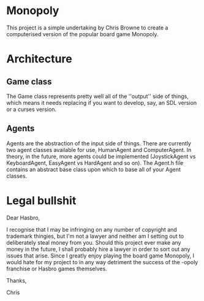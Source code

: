 # Monopoly
This project is a simple undertaking by Chris Browne to create a computerised version of the popular board game Monopoly.

# Architecture
## Game class
The Game class represents pretty well all of the ''output'' side of things, which means it needs replacing if you want to develop,
say, an SDL version or a curses version.   
## Agents
Agents are the abstraction of the input side of things.  There are currently two agent classes available for use, HumanAgent and
ComputerAgent.  In theory, in the future, more agents could be implemented (JoystickAgent vs KeyboardAgent, EasyAgent vs HardAgent
and so on).  The Agent.h file contains an abstract base class upon which to base all of your Agent classes.

# Legal bullshit
Dear Hasbro,

I recognise that I may be infringing on any number of copyright and trademark thingies, but I'm not a lawyer and neither am I
setting out to deliberately steal money from you.  Should this project ever make any money in the future, I shall probably hire
a lawyer in order to sort out any issues that arise.  Since I greatly enjoy playing the board game Monopoly, I would hate for
my project to in any way detriment the success of the -opoly franchise or Hasbro games themselves.

Thanks,

Chris